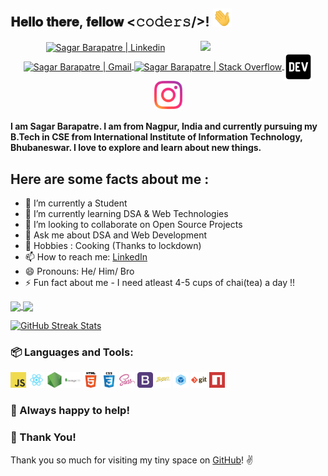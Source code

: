 <h2> 𝐇𝐞𝐥𝐥𝐨 𝐭𝐡𝐞𝐫𝐞, 𝐟𝐞𝐥𝐥𝐨𝐰 <𝚌𝚘𝚍𝚎𝚛𝚜/>! <img src="https://raw.githubusercontent.com/ABSphreak/ABSphreak/master/gifs/Hi.gif" width="30px"></h2>

<img align='right' src='https://user-images.githubusercontent.com/5713670/87202985-820dcb80-c2b6-11ea-9f56-7ec461c497c3.gif' width='200"'>

<p align="center">
<a href="https://www.linkedin.com/in/sagarbarapatre02/">
    <img align="center" alt="Sagar Barapatre | Linkedin" width="35px" src="https://github.com/TheDudeThatCode/TheDudeThatCode/blob/master/Assets/Linkedin.svg" />
  </a>
  
  <a href="mailto:sagarbarapatre.me@gmail.com">
    <img align="center" alt="Sagar Barapatre | Gmail" width="35px" src="https://github.com/TheDudeThatCode/TheDudeThatCode/blob/master/Assets/Gmail.svg" />
  </a>
  
  <a href="https://stackoverflow.com/users/13044870/sagar-barapatre">
    <img align="center" alt="Sagar Barapatre | Stack Overflow" width="45px" src="https://cdn.sstatic.net/Sites/stackoverflow/company/Img/logos/so/so-icon.svg?v=f13ebeedfa9e" />
  </a>
  
  <a href="https://dev.to/sagarbarapatre">
    <img align="center" alt="Sagar Barapatre | Dev.to" width="45px" src="./iconfinder_84_Dev_4519024.png" />
  </a>
  
  <a href="https://instagram.com/gobi.masala_">
    <img align="center" alt="Sagar Barapatre | Instagram" width="45px" src="./iconfinder_Instagram_1298747.png" />
  </a>
</p>

#### I am Sagar Barapatre. I am from Nagpur, India and currently pursuing my B.Tech in CSE from International Institute of Information Technology, Bhubaneswar. I love to explore and learn about new things.


## Here are some facts about me :

- 🔭 I’m currently a Student
- 🌱 I’m currently learning DSA & Web Technologies
- 👯 I’m looking to collaborate on Open Source Projects
- 🤔 Ask me about DSA and Web Development
- 💬 Hobbies : Cooking (Thanks to lockdown)
- 📫 How to reach me: [LinkedIn](https://www.linkedin.com/in/sagarbarapatre02/)
- 😄 Pronouns: He/ Him/ Bro
- ⚡ Fun fact about me - I need atleast 4-5 cups of chai(tea) a day !!
 
<a href="https://github.com/sagar-barapatre">
  <img align="center" src="https://github-readme-stats.vercel.app/api/top-langs/?username=sagar-barapatre&theme=onedark&hide_langs_below=1" />
</a>

<a href="https://github.com/sagar-barapatre">
  <img align="center" src="https://github-readme-stats.vercel.app/api?username=sagar-barapatre&theme=onedark&show_icons=true" />
</a>

[![GitHub Streak Stats](https://github-readme-streak-stats.herokuapp.com/?user=sagar-barapatre&theme=onedark)](https://github.com/sagar-barapatre/github-readme-streak-stats)


### 📦 Languages and Tools: 

<code><img height="25" src="https://raw.githubusercontent.com/github/explore/80688e429a7d4ef2fca1e82350fe8e3517d3494d/topics/javascript/javascript.png"></code>
<code><img height="25" src="https://raw.githubusercontent.com/github/explore/80688e429a7d4ef2fca1e82350fe8e3517d3494d/topics/react/react.png"></code>
<code><img height="25" src="https://raw.githubusercontent.com/github/explore/80688e429a7d4ef2fca1e82350fe8e3517d3494d/topics/nodejs/nodejs.png"></code>
<code><img height="25" src="https://raw.githubusercontent.com/github/explore/5c058a388828bb5fde0bcafd4bc867b5bb3f26f3/topics/mongodb/mongodb.png"></code>
<code><img height="25" src="https://raw.githubusercontent.com/github/explore/80688e429a7d4ef2fca1e82350fe8e3517d3494d/topics/html/html.png"></code>
<code><img height="25" src="https://raw.githubusercontent.com/github/explore/80688e429a7d4ef2fca1e82350fe8e3517d3494d/topics/css/css.png"></code>
<code><img height="25" src="https://raw.githubusercontent.com/github/explore/80688e429a7d4ef2fca1e82350fe8e3517d3494d/topics/sass/sass.png"></code>
<code><img height="25" src="https://raw.githubusercontent.com/github/explore/80688e429a7d4ef2fca1e82350fe8e3517d3494d/topics/bootstrap/bootstrap.png"></code>
<code><img height="25" src="https://raw.githubusercontent.com/github/explore/cb39e2385dfcec8a661d01bfacff6b1e33bbaa9d/topics/babel/babel.png"></code>
<code><img height="25" src="https://raw.githubusercontent.com/github/explore/80688e429a7d4ef2fca1e82350fe8e3517d3494d/topics/webpack/webpack.png"></code>
<code><img height="25" src="https://raw.githubusercontent.com/github/explore/80688e429a7d4ef2fca1e82350fe8e3517d3494d/topics/git/git.png"></code>
<code><img height="25" src="https://raw.githubusercontent.com/github/explore/80688e429a7d4ef2fca1e82350fe8e3517d3494d/topics/npm/npm.png"></code>




### :handshake: Always happy to help!


### :hugs: Thank You!
Thank you so much for visiting my tiny space on [GitHub](https://www.google.co.in)! :v: 
